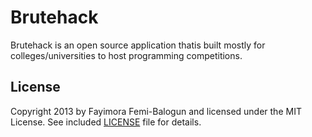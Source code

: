 # Brutehack

Brutehack is an open source application thatis built mostly for colleges/universities to host
programming competitions.

## License

Copyright 2013 by Fayimora Femi-Balogun and licensed under the MIT License. See included
[LICENSE](/fayimora/brutehack-frontend/blob/master/LICENSE) file for details.
